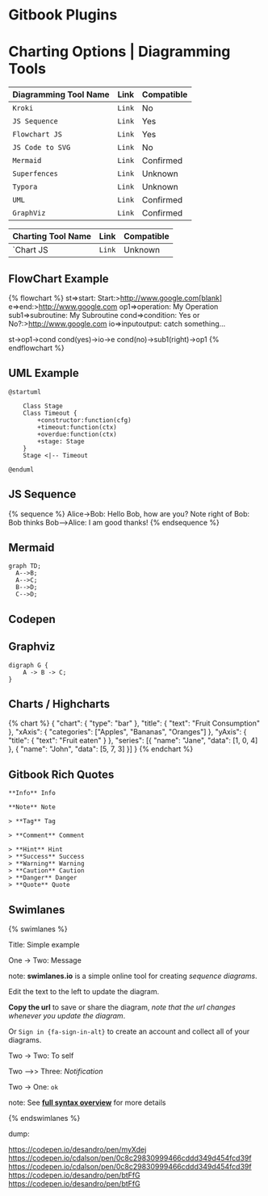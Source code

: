 # Gitbook Plugins

# Charting Options | Diagramming Tools

| Diagramming Tool Name | Link| Compatible |
| -- | -- | -- |
| `Kroki` | `Link` | No |
| `JS Sequence` | `Link` | Yes |
| `Flowchart JS` | `Link` |  Yes |
| `JS Code to SVG` | `Link` | No |
| `Mermaid` | `Link` | Confirmed |
| `Superfences` | `Link` | Unknown |
| `Typora` | `Link` | Unknown |
| `UML` | `Link` | Confirmed |
| `GraphViz` | `Link` | Confirmed |


| Charting Tool Name | Link | Compatible |
| -- | -- | -- |
| `Chart JS | `Link` | Unknown |

## FlowChart Example

{% flowchart %}
st=>start: Start:>http://www.google.com[blank]
e=>end:>http://www.google.com
op1=>operation: My Operation
sub1=>subroutine: My Subroutine
cond=>condition: Yes
or No?:>http://www.google.com
io=>inputoutput: catch something...

st->op1->cond
cond(yes)->io->e
cond(no)->sub1(right)->op1
{% endflowchart %}

## UML Example 

```uml
@startuml

	Class Stage
	Class Timeout {
		+constructor:function(cfg)
		+timeout:function(ctx)
		+overdue:function(ctx)
		+stage: Stage
	}
 	Stage <|-- Timeout

@enduml
```

## JS Sequence

{% sequence %}
Alice->Bob: Hello Bob, how are you?
Note right of Bob: Bob thinks
Bob-->Alice: I am good thanks!
{% endsequence %}

## Mermaid

```mermaid
graph TD;
  A-->B;
  A-->C;
  B-->D;
  C-->D;
```

## Codepen

[](codepen://Lingyucoder/AsFJh?height=800&theme=0)

## Graphviz

```graphviz
digraph G {
	A -> B -> C;
}
```

## Charts / Highcharts

{% chart %}
{
    "chart": {
        "type": "bar"
    },
    "title": {
        "text": "Fruit Consumption"
    },
    "xAxis": {
        "categories": ["Apples", "Bananas", "Oranges"]
    },
    "yAxis": {
        "title": {
            "text": "Fruit eaten"
        }
    },
    "series": [{
        "name": "Jane",
        "data": [1, 0, 4]
    }, {
        "name": "John",
        "data": [5, 7, 3]
    }]
}
{% endchart %}

## Gitbook Rich Quotes


    **Info** Info

    **Note** Note

    > **Tag** Tag

    > **Comment** Comment

    > **Hint** Hint
    > **Success** Success
    > **Warning** Warning
    > **Caution** Caution
    > **Danger** Danger
    > **Quote** Quote

## Swimlanes

{% swimlanes %}
  
Title: Simple example

One -> Two: Message

note:
**swimlanes.io** is a simple online tool for creating _sequence diagrams_.

Edit the text to the left to update the diagram.

**Copy the url** to save or share the diagram, _note that the url changes whenever you update the diagram_.

Or `Sign in {fa-sign-in-alt}` to create an account and collect all of your diagrams.


Two -> Two: To self

Two -->> Three: _Notification_

Two -> One: `ok`

note: See **[full syntax overview](/gallery/full-syntax)** for more details

{% endswimlanes %}

dump:

https://codepen.io/desandro/pen/myXdej
https://codepen.io/cdalson/pen/0c8c29830999466cddd349d454fcd39f
https://codepen.io/cdalson/pen/0c8c29830999466cddd349d454fcd39f
https://codepen.io/desandro/pen/btFfG
https://codepen.io/desandro/pen/btFfG